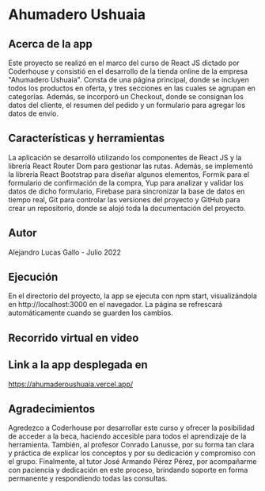 # Ahumadero Ushuaia

## Acerca de la app

Este proyecto se realizó en el marco del curso de React JS dictado por Coderhouse y consistió en el desarrollo de la tienda online de la empresa "Ahumadero Ushuaia". Consta de una página principal, donde se incluyen todos los productos en oferta, y tres secciones en las cuales se agrupan en categorías. Además, se incorporó un Checkout, donde se consignan los datos del cliente, el resumen del pedido y un formulario para agregar los datos de envío.

## Características y herramientas

La aplicación se desarrolló utilizando los componentes de React JS y la librería React Router Dom para gestionar las rutas. Además, se implementó la librería React Bootstrap para diseñar algunos elementos, Formik para el formulario de confirmación de la compra, Yup para analizar y validar los datos de dicho formulario, Firebase para sincronizar la base de datos en tiempo real, Git para controlar las versiones del proyecto y GitHub para crear un repositorio, donde se alojó toda la documentación del proyecto. 

 ## Autor

Alejandro Lucas Gallo - Julio 2022

 ## Ejecución

En el directorio del proyecto, la app se ejecuta con npm start, visualizándola en http://localhost:3000 en el navegador. La página se refrescará automáticamente cuando se guarden los cambios. 

## Recorrido virtual en video


## Link a la app desplegada en

https://ahumaderoushuaia.vercel.app/


## Agradecimientos
Agredezco a Coderhouse por desarrollar este curso y ofrecer la posibilidad de acceder a la beca, haciendo accesible para todos el aprendizaje de la herramienta. También, al profesor Conrado Lanusse, por su forma tan clara y práctica de explicar los conceptos y por su dedicación y compromiso con el grupo. Finalmente, al tutor José Armando Pérez Pérez, por acompañarme con paciencia y dedicación en este proceso, brindando soporte en forma permanente y respondiendo todas las consultas.
